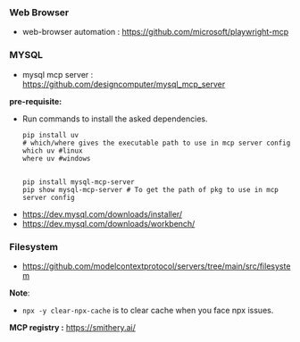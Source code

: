 
### Web Browser
- web-browser automation : https://github.com/microsoft/playwright-mcp


### MYSQL
- mysql mcp server : https://github.com/designcomputer/mysql_mcp_server
 
**pre-requisite:**
- Run commands to install the asked dependencies.
  ```
  pip install uv 
  # which/where gives the executable path to use in mcp server config
  which uv #linux
  where uv #windows
  
  
  pip install mysql-mcp-server
  pip show mysql-mcp-server # To get the path of pkg to use in mcp server config
  ```
- https://dev.mysql.com/downloads/installer/
- https://dev.mysql.com/downloads/workbench/

### Filesystem
- https://github.com/modelcontextprotocol/servers/tree/main/src/filesystem


**Note**:
- ```npx -y clear-npx-cache``` is to clear cache when you face npx issues.

**MCP registry :** https://smithery.ai/